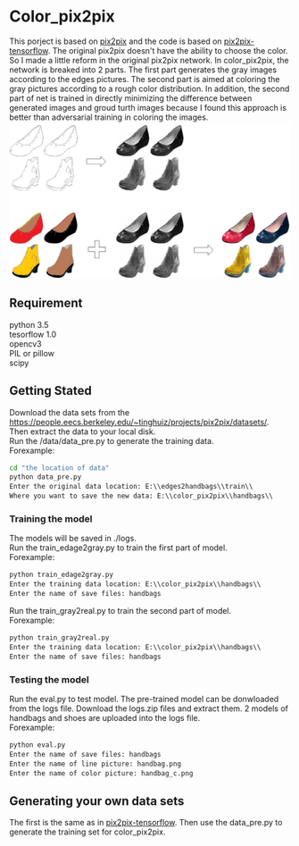 # Color_pix2pix

This porject is based on [pix2pix](https://phillipi.github.io/pix2pix/) and the code is based on [pix2pix-tensorflow](https://github.com/affinelayer/pix2pix-tensorflow). The original pix2pix doesn't have the ability to choose the color. So I made a little reform 
in the original pix2pix network. In color_pix2pix, the network is breaked into 2 parts. The first part generates the gray images according to the edges pictures. The second part is aimed at coloring the gray pictures according to a rough color distribution.
In addition, the second part of net is trained in directly minimizing the difference between generated images and groud turth images because I found this approach is better than adversarial training in coloring the images.<br>
![Image](https://github.com/soap117/Color_pix2pix/blob/master/images/image.jpg)
## Requirement
python 3.5<br>
tesorflow 1.0<br>
opencv3 <br>
PIL or pillow<br>
scipy<br>
## Getting Stated
Download the data sets from the https://people.eecs.berkeley.edu/~tinghuiz/projects/pix2pix/datasets/.
<br>
Then extract the data to your local disk.
<br>
Run the /data/data_pre.py to generate the training data.
<br>
Forexample:
```cmd
cd "the location of data"
python data_pre.py
Enter the original data location: E:\\edges2handbags\\train\\
Where you want to save the new data: E:\\color_pix2pix\\handbags\\
```
### Training the model
The models will be saved in ./logs. <br>
Run the train_edage2gray.py to train the first part of model.
<br>
Forexample:
```cmd
python train_edage2gray.py
Enter the training data location: E:\\color_pix2pix\\handbags\\
Enter the name of save files: handbags
```
Run the train_gray2real.py to train the second part of model.
<br>
Forexample:
```cmd
python train_gray2real.py
Enter the training data location: E:\\color_pix2pix\\handbags\\
Enter the name of save files: handbags
```
### Testing the model
Run the eval.py to test model.
The pre-trained model can be donwloaded from the logs file.
Download the logs.zip files and extract them.
2 models of handbags and shoes are uploaded into the logs file.
<br>
Forexample:
```cmd
python eval.py
Enter the name of save files: handbags
Enter the name of line picture: handbag.png
Enter the name of color picture: handbag_c.png
```
## Generating your own data sets
The first is the same as in  [pix2pix-tensorflow](https://github.com/affinelayer/pix2pix-tensorflow).
Then use the data_pre.py to generate the training set for color_pix2pix.
